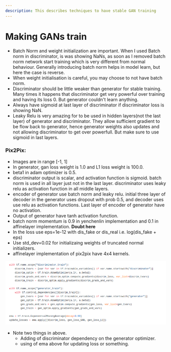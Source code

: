 ```yaml
---
description: This describes techniques to have stable GAN training
---
```


# Making GANs train

* Batch Norm and weight initialization are important.  When I used Batch norm in discriminator, is was showing NaNs, as soon as I removed batch norm network start training which is very different from normal behaviour. Generally introducing batch norm helps in model learn, but here the case is reverse. 
* When weight initialisation is careful, you may choose to not have batch norm.
* Discriminator should be little weaker than generator for stable training. Many times it happens that discriminator get very powerful over training and having its loss 0. But generator couldn't learn anything. 
* Always have sigmoid at last layer of discriminator if discriminator loss is showing NaN. 
* Leaky Relu is very amazing for to be used in hidden layers\(not the last layer\) of generator and discriminator. They allow sufficient gradient to be flow back to generator, hence generator weights also updates and not allowing discriminator to get over powerfull. But make sure to use sigmoid in last layers.

### Pix2Pix:

* Images are in range \[-1, 1\]
* In generator, gan loss weight is 1.0 and L1 loss weight is 100.0.
* beta1 in adam optimizer is 0.5.
* discriminator output is scalar, and activation function is sigmoid. batch norm is used in all layer just not in the last layer. discriminator uses leaky relu as activation function in all middle layers.
* encoder of generator use batch norm and leaky relu. initial three layer of decoder in the generator uses dropout with prob 0.5, and decoder uses use relu as activation functions. Last layer of encoder of generator have no activation.
* Output of generator have tanh activation function.
* batch norm momentum is 0.9 in yenchenlin implementation and 0.1 in affinelayer implementation. **Doubt here**
* In the loss use eps=1e-12 with dis\_fake or dis\_real i.e. log\(dis\_fake + eps\)
* Use std\_dev=0.02 for initializaing weights of truncated normal initializers.
* affinelayer implementation of pix2pix have 4x4 kernels.

![](../.gitbook/assets/image%20%28144%29.png)

* Note two things in above. 
  * Adding of discriminator dependency on the generator optimizer.
  * using of ema above for updating loss or something. 

